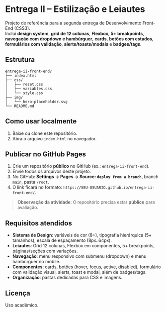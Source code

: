 # Entrega II – Estilização e Leiautes

Projeto de referência para a segunda entrega de Desenvolvimento Front-End (CSS3).  
Inclui **design system**, **grid de 12 colunas**, **Flexbox**, **5+ breakpoints**, **navegação com dropdown e hambúrguer**, **cards**, **botões com estados**, **formulários com validação**, **alerts/toasts/modals** e **badges/tags**.

## Estrutura
```
entrega-ii-front-end/
├── index.html
├── css/
│   ├── reset.css
│   ├── variables.css
│   └── style.css
├── img/
│   └── hero-placeholder.svg
└── README.md
```

## Como usar localmente
1. Baixe ou clone este repositório.
2. Abra o arquivo `index.html` no navegador.

## Publicar no GitHub Pages
1. Crie um repositório **público** no GitHub (ex.: `entrega-ii-front-end`).
2. Envie todos os arquivos deste projeto.
3. No GitHub: **Settings → Pages → Source: `deploy from a branch`**, branch `main`, pasta `/root`.
4. O link ficará no formato: `https://SEU-USUARIO.github.io/entrega-ii-front-end/`.

> **Observação da atividade**: O repositório precisa estar **público** para avaliação.

## Requisitos atendidos
- **Sistema de Design**: variáveis de cor (8+), tipografia hierárquica (5+ tamanhos), escala de espaçamento (8px..64px).
- **Leiautes**: Grid 12 colunas, Flexbox em componentes, 5+ breakpoints, páginas/seções com variações.
- **Navegação**: menu responsivo com submenu (dropdown) e menu hambúrguer no mobile.
- **Componentes**: cards, botões (hover, focus, active, disabled), formulário com validação visual, alerts, toast e modal, além de badges/tags.
- **Organização**: pastas dedicadas para CSS e imagens.

## Licença
Uso acadêmico.
